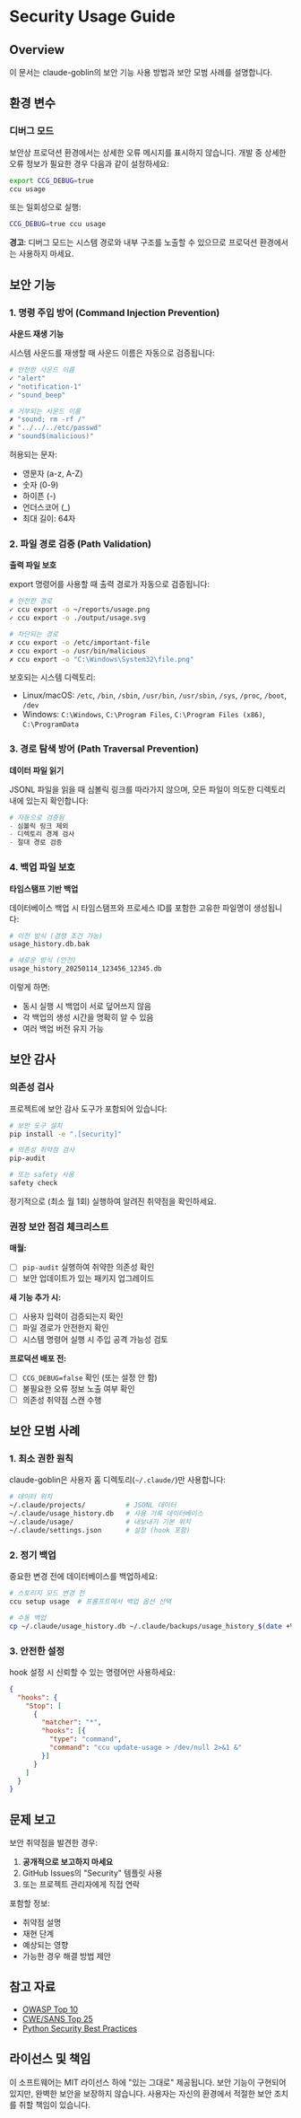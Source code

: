 # Security Usage Guide

## Overview

이 문서는 claude-goblin의 보안 기능 사용 방법과 보안 모범 사례를 설명합니다.

## 환경 변수

### 디버그 모드

보안상 프로덕션 환경에서는 상세한 오류 메시지를 표시하지 않습니다. 개발 중 상세한 오류 정보가 필요한 경우 다음과 같이 설정하세요:

```bash
export CCG_DEBUG=true
ccu usage
```

또는 일회성으로 실행:

```bash
CCG_DEBUG=true ccu usage
```

**경고**: 디버그 모드는 시스템 경로와 내부 구조를 노출할 수 있으므로 프로덕션 환경에서는 사용하지 마세요.

## 보안 기능

### 1. 명령 주입 방어 (Command Injection Prevention)

**사운드 재생 기능**

시스템 사운드를 재생할 때 사운드 이름은 자동으로 검증됩니다:

```python
# 안전한 사운드 이름
✓ "alert"
✓ "notification-1"
✓ "sound_beep"

# 거부되는 사운드 이름
✗ "sound; rm -rf /"
✗ "../../../etc/passwd"
✗ "sound$(malicious)"
```

허용되는 문자:
- 영문자 (a-z, A-Z)
- 숫자 (0-9)
- 하이픈 (-)
- 언더스코어 (_)
- 최대 길이: 64자

### 2. 파일 경로 검증 (Path Validation)

**출력 파일 보호**

export 명령어를 사용할 때 출력 경로가 자동으로 검증됩니다:

```bash
# 안전한 경로
✓ ccu export -o ~/reports/usage.png
✓ ccu export -o ./output/usage.svg

# 차단되는 경로
✗ ccu export -o /etc/important-file
✗ ccu export -o /usr/bin/malicious
✗ ccu export -o "C:\Windows\System32\file.png"
```

보호되는 시스템 디렉토리:
- Linux/macOS: `/etc`, `/bin`, `/sbin`, `/usr/bin`, `/usr/sbin`, `/sys`, `/proc`, `/boot`, `/dev`
- Windows: `C:\Windows`, `C:\Program Files`, `C:\Program Files (x86)`, `C:\ProgramData`

### 3. 경로 탐색 방어 (Path Traversal Prevention)

**데이터 파일 읽기**

JSONL 파일을 읽을 때 심볼릭 링크를 따라가지 않으며, 모든 파일이 의도한 디렉토리 내에 있는지 확인합니다:

```python
# 자동으로 검증됨
- 심볼릭 링크 제외
- 디렉토리 경계 검사
- 절대 경로 검증
```

### 4. 백업 파일 보호

**타임스탬프 기반 백업**

데이터베이스 백업 시 타임스탬프와 프로세스 ID를 포함한 고유한 파일명이 생성됩니다:

```bash
# 이전 방식 (경쟁 조건 가능)
usage_history.db.bak

# 새로운 방식 (안전)
usage_history_20250114_123456_12345.db
```

이렇게 하면:
- 동시 실행 시 백업이 서로 덮어쓰지 않음
- 각 백업의 생성 시간을 명확히 알 수 있음
- 여러 백업 버전 유지 가능

## 보안 감사

### 의존성 검사

프로젝트에 보안 감사 도구가 포함되어 있습니다:

```bash
# 보안 도구 설치
pip install -e ".[security]"

# 의존성 취약점 검사
pip-audit

# 또는 safety 사용
safety check
```

정기적으로 (최소 월 1회) 실행하여 알려진 취약점을 확인하세요.

### 권장 보안 점검 체크리스트

**매월:**
- [ ] `pip-audit` 실행하여 취약한 의존성 확인
- [ ] 보안 업데이트가 있는 패키지 업그레이드

**새 기능 추가 시:**
- [ ] 사용자 입력이 검증되는지 확인
- [ ] 파일 경로가 안전한지 확인
- [ ] 시스템 명령어 실행 시 주입 공격 가능성 검토

**프로덕션 배포 전:**
- [ ] `CCG_DEBUG=false` 확인 (또는 설정 안 함)
- [ ] 불필요한 오류 정보 노출 여부 확인
- [ ] 의존성 취약점 스캔 수행

## 보안 모범 사례

### 1. 최소 권한 원칙

claude-goblin은 사용자 홈 디렉토리(`~/.claude/`)만 사용합니다:

```bash
# 데이터 위치
~/.claude/projects/          # JSONL 데이터
~/.claude/usage_history.db   # 사용 기록 데이터베이스
~/.claude/usage/             # 내보내기 기본 위치
~/.claude/settings.json      # 설정 (hook 포함)
```

### 2. 정기 백업

중요한 변경 전에 데이터베이스를 백업하세요:

```bash
# 스토리지 모드 변경 전
ccu setup usage  # 프롬프트에서 백업 옵션 선택

# 수동 백업
cp ~/.claude/usage_history.db ~/.claude/backups/usage_history_$(date +%Y%m%d).db
```

### 3. 안전한 설정

hook 설정 시 신뢰할 수 있는 명령어만 사용하세요:

```json
{
  "hooks": {
    "Stop": [
      {
        "matcher": "*",
        "hooks": [{
          "type": "command",
          "command": "ccu update-usage > /dev/null 2>&1 &"
        }]
      }
    ]
  }
}
```

## 문제 보고

보안 취약점을 발견한 경우:

1. **공개적으로 보고하지 마세요**
2. GitHub Issues의 "Security" 템플릿 사용
3. 또는 프로젝트 관리자에게 직접 연락

포함할 정보:
- 취약점 설명
- 재현 단계
- 예상되는 영향
- 가능한 경우 해결 방법 제안

## 참고 자료

- [OWASP Top 10](https://owasp.org/www-project-top-ten/)
- [CWE/SANS Top 25](https://cwe.mitre.org/top25/)
- [Python Security Best Practices](https://python.readthedocs.io/en/stable/library/security_warnings.html)

## 라이선스 및 책임

이 소프트웨어는 MIT 라이선스 하에 "있는 그대로" 제공됩니다. 보안 기능이 구현되어 있지만, 완벽한 보안을 보장하지 않습니다. 사용자는 자신의 환경에서 적절한 보안 조치를 취할 책임이 있습니다.